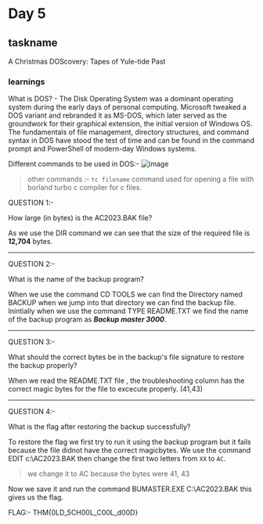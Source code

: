 # Day 5
## taskname
A Christmas DOScovery: Tapes of Yule-tide Past 
### learnings
What is DOS? - The Disk Operating System was a dominant operating system during the early days of personal computing. Microsoft tweaked a DOS variant and rebranded it as MS-DOS, which later served as the groundwork for their graphical extension, the initial version of Windows OS. The fundamentals of file management, directory structures, and command syntax in DOS have stood the test of time and can be found in the command prompt and PowerShell of modern-day Windows systems.

Different commands to be used in DOS:- 
![image](https://github.com/vishwatejD/advent-of-cyber-2023/assets/141154035/3d2b7a56-1efe-4c0a-869f-56a200211dda)
> other commands :- `tc filename` command used for opening a file with borland turbo c compiler for c files.

QUESTION 1:-

How large (in bytes) is the AC2023.BAK file?

As we use the DIR command we can see that the size of the required file is **12,704** bytes.

___
QUESTION 2:-

What is the name of the backup program?

When we use the command CD TOOLS we can find the Directory named BACKUP when we jump into that directory we can find the backup file.
Inintially when we use the command TYPE README.TXT we find the name of the backup program as _**Backup master 3000**_.
___

QUESTION 3:-

What should the correct bytes be in the backup's file signature to restore the backup properly?

When we read the README.TXT file , the troubleshooting column has the correct magic bytes for the file to excecute properly. (41,43)
___

QUESTION 4:-

What is the flag after restoring the backup successfully?

To restore the flag we first try to run it using the backup program but it fails because the file didnot have the correct magicbytes.
We use the command EDIT c:\AC2023.BAK then change the first two letters from `XX` to `AC`.
> we change it to AC because the bytes were 41, 43

Now we save it and run the command BUMASTER.EXE C:\AC2023.BAK this gives us the flag.

FLAG:- THM{0LD_5CH00L_C00L_d00D}
